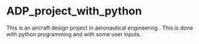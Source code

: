 # ADP_project_with_python
This is an aircraft design project in aeronautical engineering . This is done with python programming and with some user inputs.
